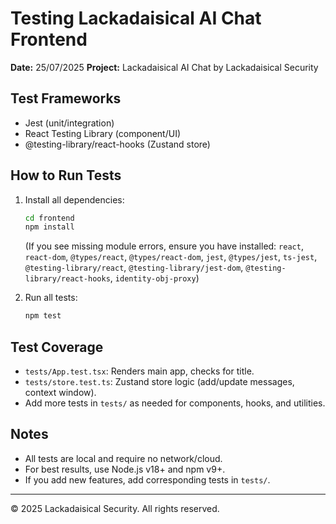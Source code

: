 # Testing Lackadaisical AI Chat Frontend

**Date:** 25/07/2025
**Project:** Lackadaisical AI Chat by Lackadaisical Security

## Test Frameworks
- Jest (unit/integration)
- React Testing Library (component/UI)
- @testing-library/react-hooks (Zustand store)

## How to Run Tests

1. Install all dependencies:
   ```sh
   cd frontend
   npm install
   ```
   (If you see missing module errors, ensure you have installed: `react`, `react-dom`, `@types/react`, `@types/react-dom`, `jest`, `@types/jest`, `ts-jest`, `@testing-library/react`, `@testing-library/jest-dom`, `@testing-library/react-hooks`, `identity-obj-proxy`)

2. Run all tests:
   ```sh
   npm test
   ```

## Test Coverage
- `tests/App.test.tsx`: Renders main app, checks for title.
- `tests/store.test.ts`: Zustand store logic (add/update messages, context window).
- Add more tests in `tests/` as needed for components, hooks, and utilities.

## Notes
- All tests are local and require no network/cloud.
- For best results, use Node.js v18+ and npm v9+.
- If you add new features, add corresponding tests in `tests/`.

---
© 2025 Lackadaisical Security. All rights reserved.
